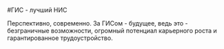 #ГИС - лучший НИС

Перспективно, современно. За ГИСом - будущее,
ведь это - безграничные возможности, огромный потенциал 
карьерного роста и гарантированное трудоустройство.
